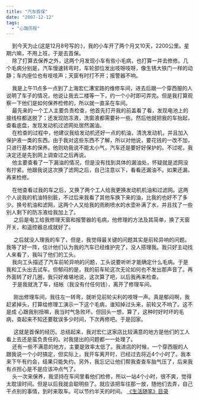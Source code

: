 ```yaml
---
title: "汽车首保"
date: "2007-12-12"
tags: 
  - "心路历程"
---
```


    到今天为止(这是12月8号写的:)，我的小车开了两个月又10天，2200公里。星期六嘛，不用上班，于是去首保。  
    除了打算去保养之外，这两个月发现小车有些小毛病，也打算一并去修修。几个毛病分别是，汽车慢速转弯时，车轮部位发出吱呀吱呀，像生锈大铁门一样的动静；车内座位也有吱吱声；天窗有时打不开；报警器不响。

    我是上午11点多一点到了上海宏仁漕宝路的维修车间，进去后跟一个穿西服的人说明了车子的情况，他说让我去二楼等一下，约一个小时即可弄完。但是我打算观察一下他们是如何保养检修的，所以就一直呆在车间。  
    最先来的一个工人主要负责检查，他首先打开我的前盖看了看，发现电池上的接线柱都送脱了；还发现防冻液，洗窗液都需要补一些。然后他就把我的车抬起，查看底盘，发现发动机过滤网处居然漏油。  
    在检查的过程中，他建议我给发动机还好一点的机油，清洗发动机，并且加入保护液一类的东西。由于我对这些东西不了解，所以对他说，要花钱的一改不加，只进行基本的保养。他则劝我说不能太小气，汽车还是要好好保护的。不过呢，我决定还是先到网上调查过之后再说。  
    他主要查看了一下漏油的情况，但是没有找到具体的漏油处，怀疑就是滤网没有拧紧。他跟我说这次换了滤网之后，自己注意以下，看看还漏油不。如果还漏，再来检修。

    在他查看过我的车之后，又换了两个工人给我更换发动机机油和过滤网。这两个人说我的机油特别脏，不过后来我看了其他车换下来的油，比我的也好不了多少。换号机油和滤网，这两个人又给我的雨刷喷水的水壶补满了水，并且找了一些别人剩下的防冻液给我加上了。  
     之后是电工给我修理天窗和报警器的毛病，他修理的方法及其简单，换了天窗开关，和遥控器总成就好了。

     之后就没人理我的车了，但是，我觉得最关键的问题其实是前轮异响的问题。我等了好一阵，估计他们认为我的汽车已经维护完了，没人搭理我。我只好主动找人来看了，我叫了他们的工头。  
    我向工头描述了汽车前轮异响的问题，工头说要听听才能确定什么毛病。于是我和工头出去试车。但郁闷的是，我的前车轮这次无论如何也不发出那声音了。再外面转了好几圈，我只好难堪地说，这次算了吧，以后我再来检查。  
    于是我就洗了车，结帐（我没有付任何钱），离开了修理车间。

     刚出修理车间，我往左一转弯，就听见前轮尖利的吱呀一声。真是郁闷啊，我赶紧掉头，打算给修理工演示一下这个毛病，谁知掉过头来，前轮又不响了。这不是成 心跟我别扭嘛，我当时气急败坏。但回头一想，算了，这种时好时坏的毛病，查起来不知还要耽误多少时间，下次再修吧。于是回家。

     这就是首保的经历。总结起来，我对宏仁这家店比较满意的地方是他们的工人看上去还是蛮负责任的。对我提出的问题都一一处理了。  
    还有一些不满意的地方，主要是效率太低了。我进店的时候，一个穿西服的人跟我说一个小时搞定，但实际上，我开车离开时，已经过去将近4个小时了。我本来下午有约会，结果只能失约。另外，我忘记让他们帮我查查车胎气压了，后来我有点担心是不是应该冲点气了。  
    头一次来保养，我坚持在车间里看他们检修，所以一站4个小时，很不爽，觉得太耽误时间。但是以后我就会聪明些了。就应该把车往那一放，随他们去弄，自己干点别的事情，到时来取车。可以节约半天的时间。 [《生活随笔》目录](mmm2007-10-25_18.59/mmm2007-10-25_18.59/Blog/cns!1pU-rgQVTuuWM1TX8W8PfmDA!1123.entry)
